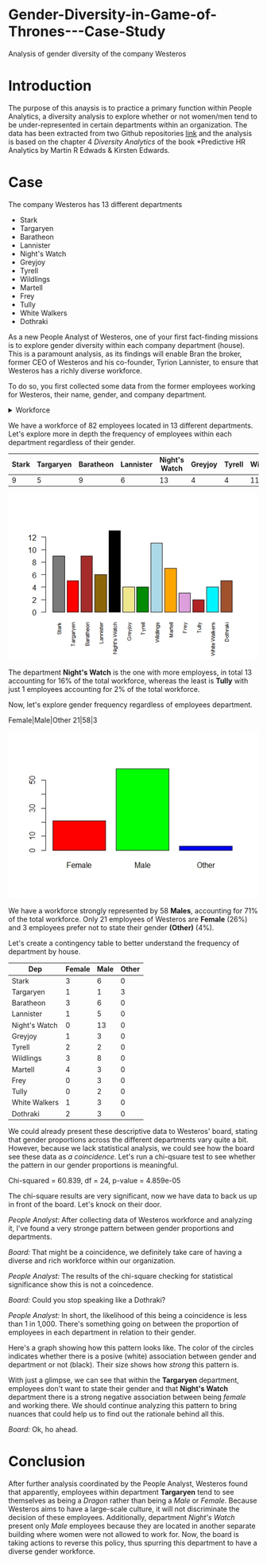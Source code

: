 # Gender-Diversity-in-Game-of-Thrones---Case-Study
Analysis of gender diversity of the company Westeros


# Introduction
The purpose of this anaysis is to practice a primary function within People Analytics, a diversity analysis to explore whether or not women/men tend to be under-represented in certain departments within an organization. The data has been extracted from two Github repositories [link](https://github.com/jeffreylancaster/game-of-thrones/tree/master/data) and the analysis is based on the chapter 4  *Diversity Analytics* of the book *Predictive HR Analytics by Martin R Edwads & Kirsten Edwards.

# Case
The company Westeros has 13 different departments

* Stark
* Targaryen
* Baratheon
* Lannister
* Night's Watch
* Greyjoy
* Tyrell
* Wildlings
* Martell
* Frey
* Tully
* White Walkers
* Dothraki

As a new People Analyst of Westeros, one of your first fact-finding missions is to explore gender diversity within each company department (house). This is a paramount analysis, as its findings will enable Bran the broker, former CEO of Westeros and his co-founder, Tyrion Lannister, to ensure that Westeros has a richly diverse workforce.

To do so, you first collected some data from the former employees working for Westeros, their name, gender, and company department.

<details>
    <summary>Workforce</summary>

    - ID               Name       Dep         Gender
    - 1                Arya       Stark       Female
    - 2                Benjen     Stark       Male
    - 3                  Bran     Stark       Male
    - 4         Catelyn Stark     Stark       Female
    - 5                Eddard     Stark       Male
    - 6              Jon Snow     Stark       Male
    - 7                Rickon     Stark       Male
    - 8                  Robb     Stark       Male
    - 9                 Sansa     Stark       Female
    - 10            Daenerys      Targaryen   Female
    - 11               Drogon     Targaryen   Other
    - 12              Rhaegal     Targaryen   Other
    - 13             Viserion     Targaryen   Other
    - 14             Viserys      Targaryen   Male
    - 15              Joffrey     Baratheon   Male
    - 16            Myrcella      Baratheon   Female
    - 17               Renly      Baratheon   Male
    - 18               Robert     Baratheon   Male
    - 19               Selyse     Baratheon   Female
    - 20              Shireen     Baratheon   Female
    - 21              Stannis     Baratheon   Male
    - 22               Tommen     Baratheon   Male
    - 23               Gendry     Baratheon   Male
    - 24               Cersei     Lannister   Female
    - 25                Jaime     Lannister   Male
    - 26                Kevan     Lannister   Male
    - 27               Lancel     Lannister   Male
    - 28               Tyrion     Lannister   Male
    - 29                Tywin     Lannister   Male
    - 30       Alliser Thorne Night's Watch   Male
    - 31      Eddison Tollett Night's Watch   Male
    - 32                Grenn Night's Watch   Male
    - 33         Jeor Mormont Night's Watch   Male
    - 34          Karl Tanner Night's Watch   Male
    - 35        Maester Aemon Night's Watch   Male
    - 36                 Olly Night's Watch   Male
    - 37       Othell Yarwyck Night's Watch   Male
    - 38                Pypar Night's Watch   Male
    - 39      Qhorin Halfhand Night's Watch   Male
    - 40                 Rast Night's Watch   Male
    - 41        Samwell Tarly Night's Watch   Male
    - 42                Yoren Night's Watch   Male
    - 43                Balon       Greyjoy   Male
    - 44                Euron       Greyjoy   Male
    - 45                Theon       Greyjoy   Male
    - 46                 Yara       Greyjoy   Female
    - 47                Loras        Tyrell   Male
    - 48                 Mace        Tyrell   Male
    - 49             Margaery        Tyrell   Female
    - 50               Olenna        Tyrell   Female
    - 51             Baby Sam     Wildlings   Male
    - 52              Craster     Wildlings   Male
    - 53                Gilly     Wildlings   Female
    - 54       Mag the Mighty     Wildlings   Male
    - 55         Mance Rayder     Wildlings   Male
    - 56                 Osha     Wildlings   Female
    - 57          Rattleshirt     Wildlings   Male
    - 58           Thenn Warg     Wildlings   Male
    - 59   Tormund Giantsbane     Wildlings   Male
    - 60              Wun Wun     Wildlings   Male
    - 61              Ygritte     Wildlings   Female
    - 62                Doran       Martell   Male
    - 63         Ellaria Sand       Martell   Female
    - 64        Nymeria Sand       Martell    Female
    - 65           Obara Sand       Martell   Female
    - 66               Oberyn       Martell   Male
    - 67             Trystane       Martell   Male
    - 68           Tyene Sand       Martell   Female
    - 69  Black Walder Rivers          Frey   Male
    - 70               Lothar          Frey   Male
    - 71               Walder          Frey   Male
    - 72              Brynden         Tully   Male
    - 73               Edmure         Tully   Male
    - 74 Mag the Mighty Wight White Walkers   Male
    - 75       The Night King White Walkers   Male
    - 76  Wight Wildling Girl White Walkers   Female
    - 77        Wun Wun Wight White Walkers   Male
    - 78               Doreah      Dothraki   Female
    - 79                 Irri      Dothraki   Female
    - 80           Khal Drogo      Dothraki   Male
    - 81              Rakharo      Dothraki   Male
    - 82                Qhono      Dothraki   Male
</details>

We have a workforce of 82 employees located in 13 different departments. Let's explore more in depth the frequency of employees within each department regardless of their gender.

Stark|Targaryen|Baratheon|Lannister|Night's Watch| Greyjoy|Tyrell|Wildlings|Martell|Frey|Tully|White Walkers|Dothraki 
-----|---------|---------|---------|-------------|--------|------|---------|-------|----|-----|-------------|-------- 
9|5|9|6|13|4|4|11|7|3|2|4|5   

![](https://github.com/Pablo-A-Baeza/Gender-Diversity-in-Game-of-Thrones---Case-Study/blob/master/house_freq_p.jpeg)

The department **Night's Watch** is the one with more employess, in total 13 accounting for 16% of the total workforce, whereas the least is **Tully** with just 1 employees accounting for 2% of the total workforce.



Now, let's explore gender frequency regardless of employees department.

Female|Male|Other
21|58|3

![](https://github.com/Pablo-A-Baeza/Gender-Diversity-in-Game-of-Thrones---Case-Study/blob/master/gender_freq_p.jpeg)

We have a workforce strongly represented by 58 **Males**, accounting for 71% of the total workforce. Only 21 employees of Westeros are **Female** (26%)  and 3 employees prefer not to state their gender **(Other)** (4%).

Let's create a contingency table to better understand the frequency of department by house.

Dep|Female|Male|Other
---|------|----|-----
Stark|3|6|0
Targaryen|1|1|3
Baratheon|3|6|0
Lannister|1|5|0
Night's Watch|0|13|0
Greyjoy|1|3|0
Tyrell|2|2|0
Wildlings|3|8|0
Martell|4|3|0
Frey|0|3|0
Tully|0|2|0
White Walkers|1|3|0
Dothraki|2|3|0 
   
We could already present these descriptive data to Westeros' board, stating that gender proportions across the different departments vary quite a bit. However, because we lack statistical analysis, we could see how the board see these data as *a coincidence*. Let's run a chi-qsuare test to see whether the pattern in our gender proportions is meaningful.

Chi-squared = 60.839, df = 24, p-value = 4.859e-05

The chi-square results are very significant, now we have data to back us up in front of the board. Let's knock on their door.

*People Analyst:* After collecting data of Westeros workforce and analyzing it, I've found a very stronge pattern between gender proportions and departments.

*Board:* That might be a coincidence, we definitely take care of having a diverse and rich workforce within our organization.

*People Analyst:* The results of the chi-square checking for statistical significance show this is not a coincedence. 

*Board:* Could you stop speaking like a Dothraki?

*People Analyst:* In short, the likelihood of this being a coincidence is less than 1 in 1,000. There's something going on between the proportion of employees in each department in relation to their gender. 

Here's a graph showing how  this pattern looks like.
The color of the circles indicates whether there is a posive (white) association between gender and department or not (black). Their size shows how *strong* this pattern is.

With just a glimpse, we can see that within the **Targaryen** department, employees don't want to state their gender and that **Night's Watch** department there is a strong negative association between being *female* and working there.
We should continue analyzing this pattern to bring nuances that could help us to find out the rationale behind all this.

*Board:* Ok, ho ahead.

# Conclusion
After further analysis coordinated by the People Analyst, Westeros found that apparently, employees within department **Targaryen** tend to see themselves as being a *Dragon* rather than being a *Male* or *Female*. Because Westeros aims to have a large-scale culture, it will not discriminate the decision of these employees. Additionally, department *Night's Watch* present only *Male* employees because they are located in another separate building where women were not allowed to work for. Now, the board is taking actions to reverse this policy, thus spurring this department to have a diverse gender workforce.



